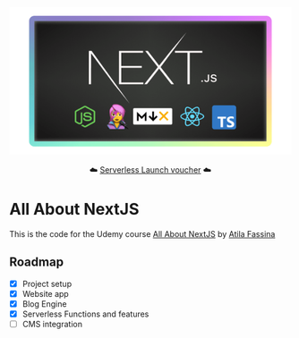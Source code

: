 <div align="center">
<a href="https://atila.io/all-about-next">
<img src="./course-banner.png" alt="Banner for All About NextJS course on Udemy">
</a>

☁️ [Serverless Launch voucher](https://www.udemy.com/course/all-about-nextjs/?couponCode=SERVERLESS-LAUNCH) ☁️

</div>

# All About NextJS

This is the code for the Udemy course [All About NextJS](https://atila.io/all-about-next) by [Atila Fassina](https://atila.io/twitter)

## Roadmap

- [x] Project setup
- [x] Website app
- [x] Blog Engine
- [x] Serverless Functions and features
- [ ] CMS integration
